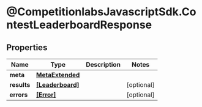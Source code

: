 # @CompetitionlabsJavascriptSdk.ContestLeaderboardResponse

## Properties

Name | Type | Description | Notes
------------ | ------------- | ------------- | -------------
**meta** | [**MetaExtended**](docs/MetaExtended.md) |  | 
**results** | [**[Leaderboard]**](docs/Leaderboard.md) |  | [optional] 
**errors** | [**[Error]**](docs/Error.md) |  | [optional] 


